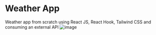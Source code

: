 # Weather App

Weather app from scratch using React JS, React Hook, Tailwind CSS and consuming an external API
![image](https://github.com/lucashdev/weather-app/assets/124297186/d207f8f2-07b6-42f4-9df4-152134e387c0)
